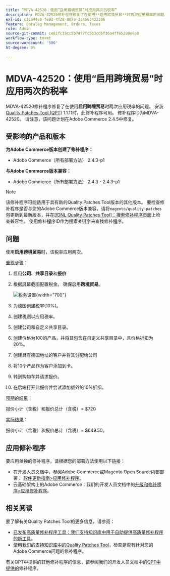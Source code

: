 ```yaml
---
title: “MDVA-42520：使用“启用跨境贸易”时应用两次的税率”
description: MDVA-42520修补程序修复了在使用**启用跨境贸易**时两次应用税率的问题。 安装[Quality Patches Tool (QPT)](/help/announcements/adobe-commerce-announcements/magento-quality-patches-released-new-tool-to-self-serve-quality-patches.md) 1.1.11后，即可使用此修补程序。 修补程序ID为MDVA-42520。 请注意，该问题计划在Adobe Commerce 2.4.5中修复。
exl-id: c1ca44eb-fe92-4f28-807a-3a4563433386
feature: Catalog Management, Orders, Taxes
role: Admin
source-git-commit: ce81fc35cc5b7477fc5b3cd5f36a4ff65280e6a0
workflow-type: tm+mt
source-wordcount: '500'
ht-degree: 0%

---
```


# MDVA-42520：使用“启用跨境贸易”时应用两次的税率

MDVA-42520修补程序修复了在使用&#x200B;**启用跨境贸易**&#x200B;时两次应用税率的问题。 安装[Quality Patches Tool (QPT)](/help/announcements/adobe-commerce-announcements/magento-quality-patches-released-new-tool-to-self-serve-quality-patches.md) 1.1.11时，此修补程序可用。 修补程序ID为MDVA-42520。 请注意，该问题计划在Adobe Commerce 2.4.5中修复。

## 受影响的产品和版本

**为Adobe Commerce版本创建了修补程序：**

* Adobe Commerce（所有部署方法） 2.4.3-p1

**与Adobe Commerce版本兼容：**

* Adobe Commerce（所有部署方法） 2.4.3 - 2.4.3-p1

>[!NOTE]
>
>该修补程序可能适用于具有新的Quality Patches Tool版本的其他版本。 要检查修补程序是否与您的Adobe Commerce版本兼容，请将`magento/quality-patches`包更新到最新版本，并在[[!DNL Quality Patches Tool]：搜索修补程序页面](https://devdocs.magento.com/quality-patches/tool.html#patch-grid)上检查兼容性。 使用修补程序ID作为搜索关键字来查找修补程序。

## 问题

使用&#x200B;**启用跨境贸易**&#x200B;时，该税率应用两次。

<u>重现步骤</u>：

1. 启用&#x200B;**公司**、**共享目录**&#x200B;和&#x200B;**报价**
1. 根据屏幕截图配置税金。 确保启用&#x200B;**跨境贸易**。

   ![税务设置](/help/support-tools/patches-available-in-qpt-tool/assets/tax_settings_1.png){width="700"}

1. 为德国创建税率(10%)。
1. 创建税则以应用税率。
1. 创建公司和自定义共享目录。
1. 创建价格为100的产品，并将其包含在自定义共享目录中，且价格折扣为20%。
1. 创建具有德国地址的客户并将其分配给公司
1. 将10个产品作为客户添加到卡。
1. 转到购物车并请求报价。
1. 在后端打开此报价并尝试添加额外的10%折扣。

<u>预期的结果</u>：

报价小计（含税）和报价总计（含税）= $720

<u>实际结果</u>：

报价小计（含税）和报价总计（含税）= $649.50。

## 应用修补程序

要应用单独的修补程序，请根据您的部署方法使用以下链接：

* 在开发人员文档中，参阅Adobe Commerce或Magento Open Source内部部署： [软件更新指南>应用修补程序](https://devdocs.magento.com/guides/v2.4/comp-mgr/patching/mqp.html)。
* 云基础架构上的Adobe Commerce：我们的开发人员文档中的[升级和修补程序>应用修补程序](https://devdocs.magento.com/cloud/project/project-patch.html)。

## 相关阅读

要了解有关Quality Patches Tool的更多信息，请参阅：

* [已发布高质量修补程序工具：我们支持知识库中用于自助提供高质量修补程序的新工具](/help/announcements/adobe-commerce-announcements/magento-quality-patches-released-new-tool-to-self-serve-quality-patches.md)。
* [使用我们的支持知识库中的Quality Patches Tool](/help/support-tools/patches-available-in-qpt-tool/check-patch-for-magento-issue-with-magento-quality-patches.md)，检查是否有针对您的Adobe Commerce问题的修补程序。

有关QPT中提供的其他修补程序的信息，请参阅我们的开发人员文档中的[QPT中提供的](https://devdocs.magento.com/quality-patches/tool.html#patch-grid)修补程序。
